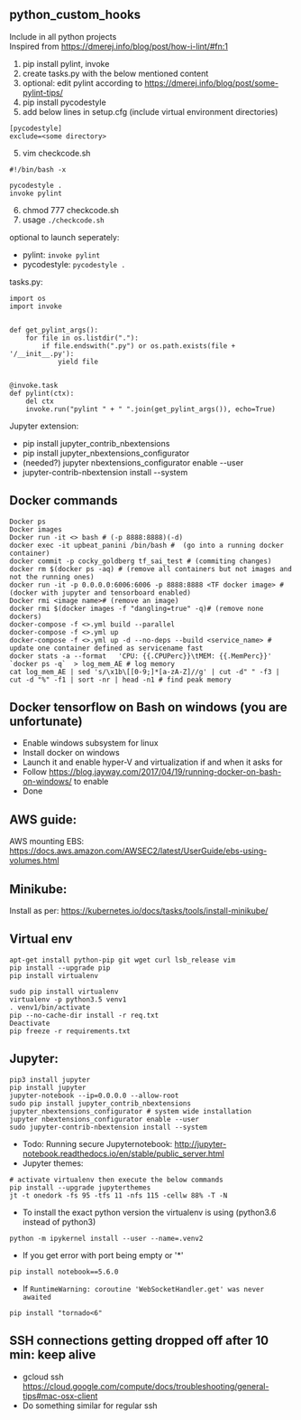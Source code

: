 ## python_custom_hooks
Include in all python projects  
Inspired from https://dmerej.info/blog/post/how-i-lint/#fn:1 

1. pip install pylint, invoke
2. create tasks.py with the below mentioned content
2. optional: edit pylint according to https://dmerej.info/blog/post/some-pylint-tips/
3. pip install pycodestyle
4. add below lines in setup.cfg (include virtual environment directories)
```
[pycodestyle]
exclude=<some directory>
```
5. vim checkcode.sh
```
#!/bin/bash -x

pycodestyle .
invoke pylint
```
6. chmod 777 checkcode.sh
7. usage 
```./checkcode.sh```

optional to launch seperately:
- pylint: ```invoke pylint```
- pycodestyle: ```pycodestyle .```

tasks.py:
```
import os
import invoke


def get_pylint_args():
    for file in os.listdir("."):
        if file.endswith(".py") or os.path.exists(file + '/__init__.py'):
            yield file


@invoke.task
def pylint(ctx):
    del ctx
    invoke.run("pylint " + " ".join(get_pylint_args()), echo=True)
```


Jupyter extension:
- pip install jupyter_contrib_nbextensions
- pip install jupyter_nbextensions_configurator
- (needed?) jupyter nbextensions_configurator enable --user
- jupyter-contrib-nbextension install --system

## Docker commands
```
Docker ps
Docker images
Docker run -it <> bash # (-p 8888:8888)(-d)
docker exec -it upbeat_panini /bin/bash #  (go into a running docker container)
docker commit -p cocky_goldberg tf_sai_test # (commiting changes)
docker rm $(docker ps -aq) # (remove all containers but not images and not the running ones)
docker run -it -p 0.0.0.0:6006:6006 -p 8888:8888 <TF docker image> # (docker with jupyter and tensorboard enabled)
Docker rmi <image name># (remove an image)
docker rmi $(docker images -f "dangling=true" -q)# (remove none dockers)
docker-compose -f <>.yml build --parallel
docker-compose -f <>.yml up
docker-compose -f <>.yml up -d --no-deps --build <service_name> # update one container defined as servicename fast
docker stats -a --format   'CPU: {{.CPUPerc}}\tMEM: {{.MemPerc}}' `docker ps -q`  > log_mem_AE # log memory
cat log_mem_AE | sed 's/\x1b\[[0-9;]*[a-zA-Z]//g' | cut -d" " -f3 | cut -d "%" -f1 | sort -nr | head -n1 # find peak memory
```
## Docker tensorflow on Bash on windows (you are unfortunate)

- Enable windows subsystem for linux
- Install docker on windows
- Launch it and enable hyper-V and virtualization if and when it asks for
- Follow https://blog.jayway.com/2017/04/19/running-docker-on-bash-on-windows/ to enable
- Done

## AWS guide:
AWS mounting EBS: https://docs.aws.amazon.com/AWSEC2/latest/UserGuide/ebs-using-volumes.html 

## Minikube:
Install as per: https://kubernetes.io/docs/tasks/tools/install-minikube/

## Virtual env 
```apt-get update
apt-get install python-pip git wget curl lsb_release vim
pip install --upgrade pip
pip install virtualenv

sudo pip install virtualenv
virtualenv -p python3.5 venv1
. venv1/bin/activate
pip --no-cache-dir install -r req.txt
Deactivate
pip freeze -r requirements.txt
```

## Jupyter:
```
pip3 install jupyter
pip install jupyter
jupyter-notebook --ip=0.0.0.0 --allow-root
sudo pip install jupyter_contrib_nbextensions jupyter_nbextensions_configurator # system wide installation
jupyter nbextensions_configurator enable --user
sudo jupyter-contrib-nbextension install --system
```
- Todo: Running secure Jupyternotebook: http://jupyter-notebook.readthedocs.io/en/stable/public_server.html
- Jupyter themes:
```
# activate virtualenv then execute the below commands
pip install --upgrade jupyterthemes
jt -t onedork -fs 95 -tfs 11 -nfs 115 -cellw 88% -T -N
```
- To install the exact python version the virtualenv is using (python3.6 instead of python3)
```
python -m ipykernel install --user --name=.venv2
```
- If you get error with port being empty or '*'
```
pip install notebook==5.6.0
```
- If `RuntimeWarning: coroutine 'WebSocketHandler.get' was never awaited`
```
pip install "tornado<6"
```

## SSH connections getting dropped off after 10 min: keep alive
- gcloud ssh https://cloud.google.com/compute/docs/troubleshooting/general-tips#mac-osx-client
- Do something similar for regular ssh
